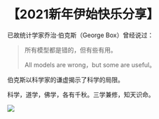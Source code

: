 # 【2021新年伊始快乐分享】

已故统计学家乔治·伯克斯（George Box）曾经说过：

> 所有模型都是错的，但有些有用。
>
> All models are wrong，but some are useful。

伯克斯以科学家的谦虚揭示了科学的局限。

科学，道学，佛学，各有千秋。三学兼修，知天识命。

![](53.png)